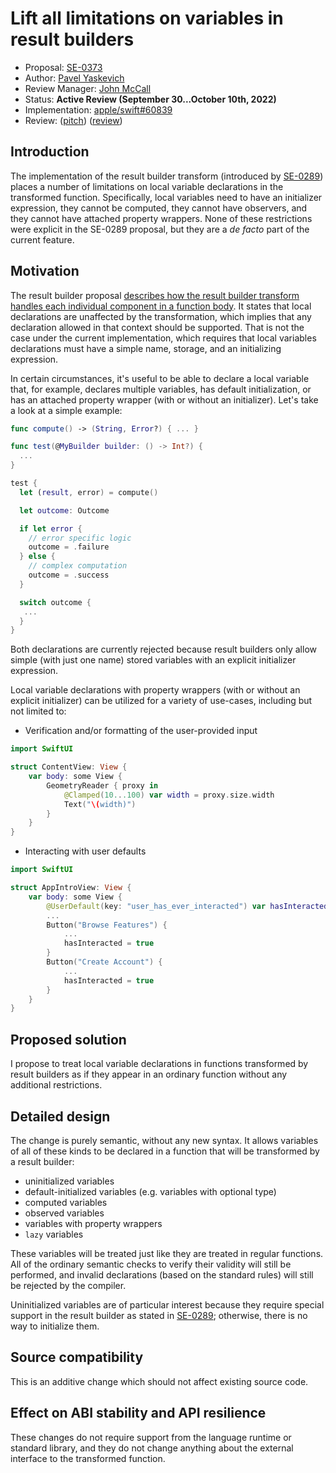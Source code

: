 # Lift all limitations on variables in result builders

* Proposal: [SE-0373](0373-vars-without-limits-in-result-builders.md)
* Author: [Pavel Yaskevich](https://github.com/xedin)
* Review Manager: [John McCall](https://github.com/rjmccall)
* Status: **Active Review (September 30...October 10th, 2022)**
* Implementation: [apple/swift#60839](https://github.com/apple/swift/pull/60839)
* Review: ([pitch](https://forums.swift.org/t/pitch-lift-all-limitations-on-variables-in-result-builders/60460)) ([review](https://forums.swift.org/t/se-0373-lift-all-limitations-on-variables-in-result-builders/60592))

## Introduction

The implementation of the result builder transform (introduced by [SE-0289](https://github.com/apple/swift-evolution/blob/main/proposals/0289-result-builders.md)) places a number of limitations on local variable declarations in the transformed function. Specifically, local variables need to have an initializer expression, they cannot be computed, they cannot have observers, and they cannot have attached property wrappers. None of these restrictions were explicit in the SE-0289 proposal, but they are a *de facto* part of the current feature.

## Motivation

The result builder proposal [describes how the result builder transform handles each individual component in a function body](https://github.com/apple/swift-evolution/blob/main/proposals/0289-result-builders.md#the-result-builder-transform). It states that local declarations are unaffected by the transformation, which implies that any declaration allowed in that context should be supported. That is not the case under the current implementation, which requires that local variables declarations must have a simple name, storage, and an initializing expression.

In certain circumstances, it's useful to be able to declare a local variable that, for example, declares multiple variables, has default initialization, or has an attached property wrapper (with or without an initializer). Let's take a look at a simple example:

```swift
func compute() -> (String, Error?) { ... }

func test(@MyBuilder builder: () -> Int?) {
  ...
}

test {
  let (result, error) = compute()

  let outcome: Outcome

  if let error {
    // error specific logic
    outcome = .failure
  } else {
    // complex computation
    outcome = .success
  }

  switch outcome {
   ...
  }
}
```

Both declarations are currently rejected because result builders only allow simple (with just one name) stored variables with an explicit initializer expression.

Local variable declarations with property wrappers (with or without an explicit initializer) can be utilized for a variety of use-cases, including but not limited to:

* Verification and/or formatting of the user-provided input

```swift
import SwiftUI

struct ContentView: View {
    var body: some View {
        GeometryReader { proxy in
            @Clamped(10...100) var width = proxy.size.width
            Text("\(width)")
        }
    }
}
```

* Interacting with user defaults

```swift
import SwiftUI

struct AppIntroView: View {
    var body: some View {
        @UserDefault(key: "user_has_ever_interacted") var hasInteracted: Bool
        ...
        Button("Browse Features") {
            ...
            hasInteracted = true
        }
        Button("Create Account") {
            ...
            hasInteracted = true
        }
    }
}
```


## Proposed solution

I propose to treat local variable declarations in functions transformed by result builders as if they appear in an ordinary function without any additional restrictions.

## Detailed design

The change is purely semantic, without any new syntax. It allows variables of all of these kinds to be declared in a function that will be transformed by a result builder:

* uninitialized variables
* default-initialized variables (e.g. variables with optional type)
* computed variables
* observed variables
* variables with property wrappers
* `lazy` variables

These variables will be treated just like they are treated in regular functions.  All of the ordinary semantic checks to verify their validity will still be performed, and invalid declarations (based on the standard rules) will still be rejected by the compiler.

Uninitialized variables are of particular interest because they require special support in the result builder as stated in [SE-0289](https://github.com/apple/swift-evolution/blob/main/proposals/0289-result-builders.md#assignments); otherwise, there is no way to initialize them.

## Source compatibility

This is an additive change which should not affect existing source code.

## Effect on ABI stability and API resilience

These changes do not require support from the language runtime or standard library, and they do not change anything about the external interface to the transformed function.
